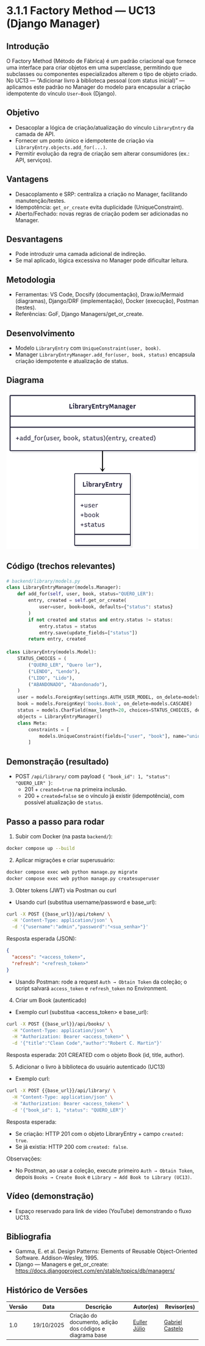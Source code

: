 # 3.1.1 Factory Method — UC13 (Django Manager)

## Introdução
O Factory Method (Método de Fábrica) é um padrão criacional que fornece uma interface para criar objetos em uma superclasse, permitindo que subclasses ou componentes especializados alterem o tipo de objeto criado. No UC13 — “Adicionar livro à biblioteca pessoal (com status inicial)” — aplicamos este padrão no Manager do modelo para encapsular a criação idempotente do vínculo `User–Book` (Django).

## Objetivo
- Desacoplar a lógica de criação/atualização do vínculo `LibraryEntry` da camada de API.
- Fornecer um ponto único e idempotente de criação via `LibraryEntry.objects.add_for(...)`.
- Permitir evolução da regra de criação sem alterar consumidores (ex.: API, serviços).

## Vantagens
- Desacoplamento e SRP: centraliza a criação no Manager, facilitando manutenção/testes.
- Idempotência: `get_or_create` evita duplicidade (UniqueConstraint).
- Aberto/Fechado: novas regras de criação podem ser adicionadas no Manager.

## Desvantagens
- Pode introduzir uma camada adicional de indireção.
- Se mal aplicado, lógica excessiva no Manager pode dificultar leitura.

## Metodologia
- Ferramentas: VS Code, Docsify (documentação), Draw.io/Mermaid (diagramas), Django/DRF (implementação), Docker (execução), Postman (testes).
- Referências: GoF, Django Managers/get_or_create.

## Desenvolvimento
- Modelo `LibraryEntry` com `UniqueConstraint(user, book)`.
- Manager `LibraryEntryManager.add_for(user, book, status)` encapsula criação idempotente e atualização de status.

## Diagrama 
![Diagrama](../assets/diagramaFactoryUC13.png)

## Código (trechos relevantes)
```python
# backend/library/models.py
class LibraryEntryManager(models.Manager):
    def add_for(self, user, book, status="QUERO_LER"):
        entry, created = self.get_or_create(
            user=user, book=book, defaults={"status": status}
        )
        if not created and status and entry.status != status:
            entry.status = status
            entry.save(update_fields=["status"])
        return entry, created

class LibraryEntry(models.Model):
    STATUS_CHOICES = (
        ("QUERO_LER", "Quero ler"),
        ("LENDO", "Lendo"),
        ("LIDO", "Lido"),
        ("ABANDONADO", "Abandonado"),
    )
    user = models.ForeignKey(settings.AUTH_USER_MODEL, on_delete=models.CASCADE)
    book = models.ForeignKey('books.Book', on_delete=models.CASCADE)
    status = models.CharField(max_length=20, choices=STATUS_CHOICES, default="QUERO_LER")
    objects = LibraryEntryManager()
    class Meta:
        constraints = [
            models.UniqueConstraint(fields=["user", "book"], name="unique_user_book")
        ]
```

## Demonstração (resultado)
- POST `/api/library/` com payload `{ "book_id": 1, "status": "QUERO_LER" }`:
  - 201 + `created=true` na primeira inclusão.
  - 200 + `created=false` se o vínculo já existir (idempotência), com possível atualização de `status`.

## Passo a passo para rodar
1) Subir com Docker (na pasta `backend/`):
```bash
docker compose up --build
```
2) Aplicar migrações e criar superusuário:
```bash
docker compose exec web python manage.py migrate
docker compose exec web python manage.py createsuperuser
```
3) Obter tokens (JWT) via Postman ou curl

- Usando curl (substitua username/password e base_url):

```bash
curl -X POST {{base_url}}/api/token/ \
  -H 'Content-Type: application/json' \
  -d '{"username":"admin","password":"<sua_senha>"}'
```

Resposta esperada (JSON):

```json
{
  "access": "<access_token>",
  "refresh": "<refresh_token>"
}
```

- Usando Postman: rode a request `Auth → Obtain Token` da coleção; o script salvará `access_token` e `refresh_token` no Environment.

4) Criar um Book (autenticado)

- Exemplo curl (substitua <access_token> e base_url):

```bash
curl -X POST {{base_url}}/api/books/ \
  -H "Content-Type: application/json" \
  -H "Authorization: Bearer <access_token>" \
  -d '{"title":"Clean Code","author":"Robert C. Martin"}'
```

Resposta esperada: 201 CREATED com o objeto Book (id, title, author).

5) Adicionar o livro à biblioteca do usuário autenticado (UC13)

- Exemplo curl:

```bash
curl -X POST {{base_url}}/api/library/ \
  -H "Content-Type: application/json" \
  -H "Authorization: Bearer <access_token>" \
  -d '{"book_id": 1, "status": "QUERO_LER"}'
```

Resposta esperada:

- Se criação: HTTP 201 com o objeto LibraryEntry + campo `created: true`.
- Se já existia: HTTP 200 com `created: false`.

Observações:
- No Postman, ao usar a coleção, execute primeiro `Auth → Obtain Token`, depois `Books → Create Book` e `Library → Add Book to Library (UC13)`.


## Vídeo (demonstração)
- Espaço reservado para link de vídeo (YouTube) demonstrando o fluxo UC13.

## Bibliografia
- Gamma, E. et al. Design Patterns: Elements of Reusable Object-Oriented Software. Addison-Wesley, 1995.
- Django — Managers e get_or_create: https://docs.djangoproject.com/en/stable/topics/db/managers/

## Histórico de Versões
| Versão | Data       | Descrição                                   | Autor(es)          | Revisor(es) |
|--------|------------|---------------------------------------------|--------------------|-------------|
| 1.0    | 19/10/2025 | Criação do documento, adição dos códigos e diagrama base  | [Euller Júlio](https://www.github.com/Potatoyz908) | [Gabriel Castelo](https://github.com/GabrielCastelo-31)           |